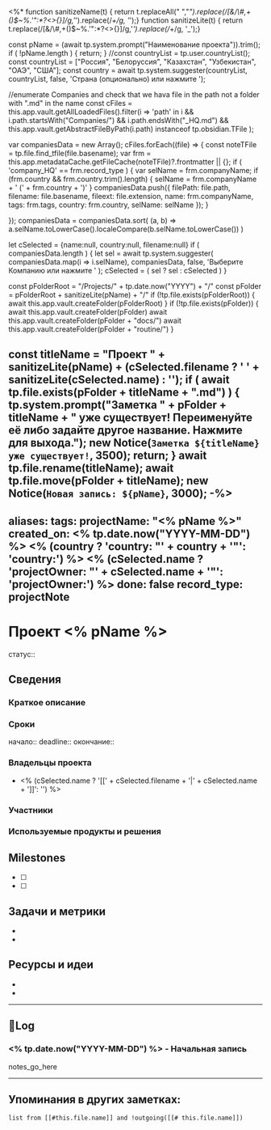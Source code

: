 <%*
function sanitizeName(t) { return t.replaceAll(" ","_").replace(/[&\/\\#,+()$~%.'":*?<>{}]/g,'_').replace(/_+/g, '_');}
function sanitizeLite(t) { return t.replace(/[&\/\\#,+()$~%.'":*?<>{}]/g,'_').replace(/_+/g, '_');}

const pName = (await tp.system.prompt("Наименование проекта")).trim();
if ( !pName.length ) { return; }
//const countryList = tp.user.countryList();
const countryList = ["Россия", "Белоруссия", "Казахстан", "Узбекистан", "ОАЭ", "США"];
const country = await tp.system.suggester(countryList, countryList, false, 'Страна (опционально) или нажмите <Esc>');

//enumerate Companies and check that we hava file in the path not a folder with ".md" in the name
const cFiles = this.app.vault.getAllLoadedFiles().filter(i => 'path' in i && 
 	i.path.startsWith("Companies/") && 
 	i.path.endsWith("_HQ.md") && 
 	this.app.vault.getAbstractFileByPath(i.path) instanceof tp.obsidian.TFile
 );

var companiesData = new Array();
cFiles.forEach((file) => {
  const noteTFile = tp.file.find_tfile(file.basename);
  var frm = this.app.metadataCache.getFileCache(noteTFile)?.frontmatter || {};
  if ( 'company_HQ' == frm.record_type ) {
	var selName = frm.companyName;
	if (frm.country && frm.country.trim().length) {
		selName = frm.companyName + '   (' + frm.country + ')'
	}
	companiesData.push({
		filePath: file.path,
		filename: file.basename,
		fileext: file.extension,
		name: frm.companyName,
		tags: frm.tags,
		country: frm.country,
		selName: selName
	});
  }
	
});
companiesData = companiesData.sort( (a, b) => a.selName.toLowerCase().localeCompare(b.selName.toLowerCase()) )

let cSelected = {name:null, country:null, filename:null}
if ( companiesData.length ) {
	let sel = await tp.system.suggester(
		companiesData.map(i => i.selName),
		companiesData, false, 'Выберите Компанию или нажмите <Esc>'
		);
	cSelected = ( sel ? sel : cSelected )
}

const pFolderRoot = "/Projects/" + tp.date.now("YYYY") + "/"
const pFolder = pFolderRoot + sanitizeLite(pName) + "/"
if (!tp.file.exists(pFolderRoot)) {
	await this.app.vault.createFolder(pFolderRoot)
}
if (!tp.file.exists(pFolder)) {
	await this.app.vault.createFolder(pFolder)
	await this.app.vault.createFolder(pFolder + "docs/")
	await this.app.vault.createFolder(pFolder + "routine/")
}

const titleName = "Проект " + sanitizeLite(pName) + (cSelected.filename ? ' ' + sanitizeLite(cSelected.name) : '');
if ( await tp.file.exists(pFolder + titleName + ".md") ) {
	tp.system.prompt("Заметка " + pFolder + titleName +
	 " уже существует! Переименуйте её либо задайте другое название. Нажмите <Enter> для выхода.");
	new Notice(`Заметка ${titleName} уже существует!`, 3500);
	return;
}
await tp.file.rename(titleName);
await tp.file.move(pFolder + titleName);
new Notice(`Новая запись: ${pName}`, 3000);
-%>
---
aliases:
tags:
projectName: "<% pName %>"
created_on: <% tp.date.now("YYYY-MM-DD") %>
<% (country ? 'country: "' + country + '"': 'country:') %>
<% (cSelected.name ? 'projectOwner: "' + cSelected.name + '"': 'projectOwner:') %>
done: false
record_type: projectNote
---

# Проект <% pName %>
статус:: 
## Сведения
### Краткое описание
### Сроки
начало:: 
deadline::
окончание:: 

### Владельцы проекта
- <% (cSelected.name ? '[[' + cSelected.filename + '|' + cSelected.name + ']]': '') %>
### Участники

### Используемые продукты и решения

## Milestones
- [ ]  
- [ ]  

## Задачи и метрики
-  
-  

## Ресурсы и идеи
-  
-  
  
---
## 📝Log

### <% tp.date.now("YYYY-MM-DD") %> - Начальная запись

notes_go_here

---
## Упоминания в других заметках:
```dataview
list from [[#this.file.name]] and !outgoing([[# this.file.name]])
```